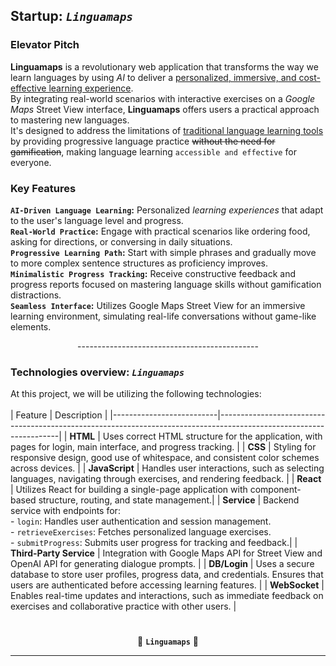 ## Startup: *`Linguamaps`*

### Elevator Pitch

**Linguamaps** is a revolutionary web application that transforms the way we learn languages by using *AI* to deliver a <u> personalized, immersive, and cost-effective learning experience</u>.<br>By integrating real-world scenarios with interactive exercises on a *Google Maps* Street View interface, **Linguamaps** offers users a practical approach to mastering new languages.<br> It's designed to address the limitations of <u>traditional language learning tools</u> by providing progressive language practice ~~without the need for gamification~~, making language learning ``accessible and effective`` for everyone.

### Key Features

**`AI-Driven Language Learning`:** Personalized *learning experiences* that adapt to the user's language level and progress.<br>
**`Real-World Practice`:** Engage with practical scenarios like ordering food, asking for directions, or conversing in daily situations.<br>
**`Progressive Learning Path`:** Start with simple phrases and gradually move to more complex sentence structures as proficiency improves.<br>
**`Minimalistic Progress Tracking`:** Receive constructive feedback and progress reports focused on mastering language skills without gamification distractions.<br>
**`Seamless Interface`:** Utilizes Google Maps Street View for an immersive learning environment, simulating real-life conversations without game-like elements.<br>

<div style="text-align: center;">
    ---------------------------------------------
</div>

### Technologies overview:  *`Linguamaps`*
At this project, we will be utilizing the following technologies:<br><br>
| Feature                  | Description                                                                                                        |
|--------------------------|--------------------------------------------------------------------------------------------------------------------|
| **HTML**                 | Uses correct HTML structure for the application, with pages for login, main interface, and progress tracking.     |
| **CSS**                  | Styling for responsive design, good use of whitespace, and consistent color schemes across devices.                |
| **JavaScript**           | Handles user interactions, such as selecting languages, navigating through exercises, and rendering feedback.      |
| **React**                | Utilizes React for building a single-page application with component-based structure, routing, and state management.|
| **Service**              | Backend service with endpoints for:<br> - `login`: Handles user authentication and session management.<br> - `retrieveExercises`: Fetches personalized language exercises.<br> - `submitProgress`: Submits user progress for tracking and feedback.|
| **Third-Party Service**  | Integration with Google Maps API for Street View and OpenAI API for generating dialogue prompts.                   |
| **DB/Login**             | Uses a secure database to store user profiles, progress data, and credentials. Ensures that users are authenticated before accessing learning features. |
| **WebSocket**            | Enables real-time updates and interactions, such as immediate feedback on exercises and collaborative practice with other users. |
#
<div style="text-align: center;">

🌟 **`Linguamaps`** 🌟
</div>

---